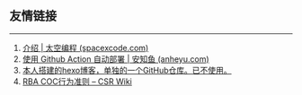 ## 友情链接

---

1. [介绍 | 太空编程 (spacexcode.com)](https://spacexcode.com/docs/snippet/intro)
2. [使用 Github Action 自动部署 | 安知鱼 (anheyu.com)](https://blog.anheyu.com/posts/asdx.html)
3. [本人搭建的hexo博客，单独的一个GitHub仓库。已不使用。](https://frankelinli.github.io/hexoBlog/)
4. [RBA COC行为准则 – CSR Wiki](https://csrwiki.com/docs/rba/coc/)